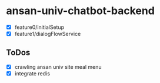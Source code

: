 # ansan-univ-chatbot-backend

- [x] feature0/initialSetup
- [x] feature1/dialogFlowService

## ToDos

- [x] crawling ansan univ site meal menu
- [x] integrate redis
